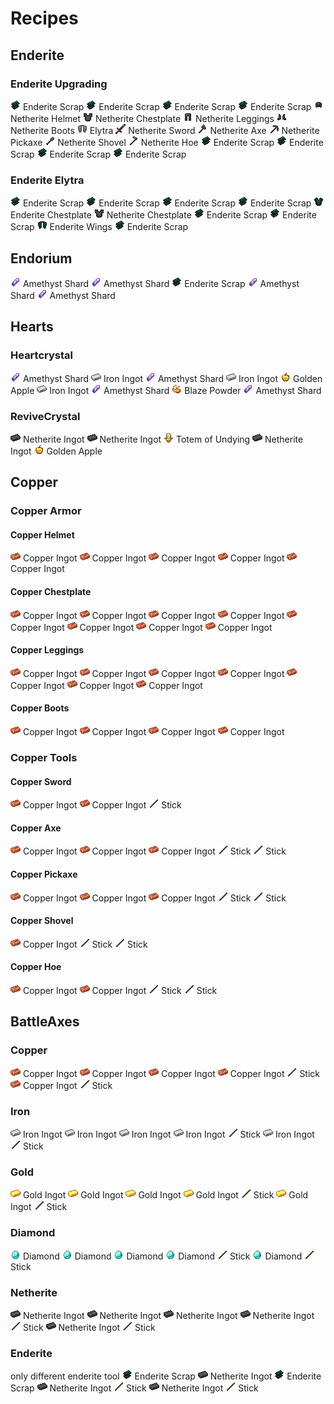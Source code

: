 # Recipes

## Enderite
<grid3></grid3>

### Enderite Upgrading
<grid3>
    <item><img src="assets/enderite_scrap.png" alt=""> Enderite Scrap</item>
    <item><img src="assets/enderite_scrap.png" alt=""> Enderite Scrap</item>
    <item><img src="assets/enderite_scrap.png" alt=""> Enderite Scrap</item>
    <item><img src="assets/enderite_scrap.png" alt=""> Enderite Scrap</item>
    <item>
        <row>
            <column>
                <row><img src="assets/netherite_helmet.png" alt=""> Netherite Helmet</row>
                <row><img src="assets/netherite_chestplate.png" alt=""> Netherite Chestplate</row>
                <row><img src="assets/netherite_leggings.png" alt=""> Netherite Leggings</row>
                <row><img src="assets/netherite_boots.png" alt=""> Netherite Boots</row>
                <row><img src="assets/elytra.png" alt=""> Elytra</row>
            </column>
            <column>
                <row><img src="assets/netherite_sword.png" alt=""> Netherite Sword</row>
                <row><img src="assets/netherite_axe.png" alt=""> Netherite Axe</row>
                <row><img src="assets/netherite_pickaxe.png" alt=""> Netherite Pickaxe</row>
                <row><img src="assets/netherite_shovel.png" alt=""> Netherite Shovel</row>
                <row><img src="assets/netherite_hoe.png" alt=""> Netherite Hoe</row>
            </column>
        </row>
    </item>
    <item><img src="assets/enderite_scrap.png" alt=""> Enderite Scrap</item>
    <item><img src="assets/enderite_scrap.png" alt=""> Enderite Scrap</item>
    <item><img src="assets/enderite_scrap.png" alt=""> Enderite Scrap</item>
    <item><img src="assets/enderite_scrap.png" alt=""> Enderite Scrap</item>
</grid3>

<lb></lb>

### Enderite Elytra
<grid3>
    <item><img src="assets/enderite_scrap.png" alt=""> Enderite Scrap</item>
    <item><img src="assets/enderite_scrap.png" alt=""> Enderite Scrap</item>
    <item><img src="assets/enderite_scrap.png" alt=""> Enderite Scrap</item>
    <item><img src="assets/enderite_scrap.png" alt=""> Enderite Scrap</item>
    <item>
        <column>
            <row><img src="assets/enderite_chestplate.png" alt=""> Enderite Chestplate</row>
            <row><img src="assets/netherite_chestplate.png" alt=""> Netherite Chestplate</row>
        </column>
    </item>
    <item><img src="assets/enderite_scrap.png" alt=""> Enderite Scrap</item>
    <item><img src="assets/enderite_scrap.png" alt=""> Enderite Scrap</item>
    <item><img src="assets/enderite_wings.png" alt=""> Enderite Wings</item>
    <item><img src="assets/enderite_scrap.png" alt=""> Enderite Scrap</item>
</grid3>

<lb></lb>
<lb></lb>

## Endorium
<grid3>
    <item></item>
    <item><img src="assets/amethyst_shard.png" alt=""> Amethyst Shard</item>
    <item></item>
    <item><img src="assets/amethyst_shard.png" alt=""> Amethyst Shard</item>
    <item><img src="assets/enderite_scrap.png" alt=""> Enderite Scrap</item>
    <item><img src="assets/amethyst_shard.png" alt=""> Amethyst Shard</item>
    <item></item>
    <item><img src="assets/amethyst_shard.png" alt=""> Amethyst Shard</item>
    <item></item>
</grid3>

<lb></lb>
<lb></lb>

## Hearts
### Heartcrystal
<grid3>
    <item><img src="assets/amethyst_shard.png" alt=""> Amethyst Shard</item>
    <item><img src="assets/iron_ingot.png" alt=""> Iron Ingot</item>
    <item><img src="assets/amethyst_shard.png" alt=""> Amethyst Shard</item>
    <item><img src="assets/iron_ingot.png" alt=""> Iron Ingot</item>
    <item><img src="assets/golden_apple.png" alt=""> Golden Apple</item>
    <item><img src="assets/iron_ingot.png" alt=""> Iron Ingot</item>
    <item><img src="assets/amethyst_shard.png" alt=""> Amethyst Shard</item>
    <item><img src="assets/blaze_powder.png" alt=""> Blaze Powder</item>
    <item><img src="assets/amethyst_shard.png" alt=""> Amethyst Shard</item>
</grid3>

<lb></lb>

### ReviveCrystal
<grid3>
    <item></item>
    <item><img src="assets/netherite_ingot.png" alt=""> Netherite Ingot</item>
    <item></item>
    <item><img src="assets/netherite_ingot.png" alt=""> Netherite Ingot</item>
    <item><img src="assets/totem_of_undying.png" alt=""> Totem of Undying</item>
    <item><img src="assets/netherite_ingot.png" alt=""> Netherite Ingot</item>
    <item></item>
    <item><img src="assets/golden_apple.png" alt=""> Golden Apple</item>
    <item></item>
</grid3>

<lb></lb>
<lb></lb>

## Copper
### Copper Armor
#### Copper Helmet
<grid3>
    <item><img src="assets/copper_ingot.png" alt=""> Copper Ingot</item>
    <item><img src="assets/copper_ingot.png" alt=""> Copper Ingot</item>
    <item><img src="assets/copper_ingot.png" alt=""> Copper Ingot</item>
    <item><img src="assets/copper_ingot.png" alt=""> Copper Ingot</item>
    <item></item>
    <item><img src="assets/copper_ingot.png" alt=""> Copper Ingot</item>
    <item></item>
    <item></item>
    <item></item>
</grid3>

<lb></lb>

#### Copper Chestplate
<grid3>
    <item><img src="assets/copper_ingot.png" alt=""> Copper Ingot</item>
    <item></item>
    <item><img src="assets/copper_ingot.png" alt=""> Copper Ingot</item>
    <item><img src="assets/copper_ingot.png" alt=""> Copper Ingot</item>
    <item><img src="assets/copper_ingot.png" alt=""> Copper Ingot</item>
    <item><img src="assets/copper_ingot.png" alt=""> Copper Ingot</item>
    <item><img src="assets/copper_ingot.png" alt=""> Copper Ingot</item>
    <item><img src="assets/copper_ingot.png" alt=""> Copper Ingot</item>
    <item><img src="assets/copper_ingot.png" alt=""> Copper Ingot</item>
</grid3>

<lb></lb>

#### Copper Leggings
<grid3>
    <item><img src="assets/copper_ingot.png" alt=""> Copper Ingot</item>
    <item><img src="assets/copper_ingot.png" alt=""> Copper Ingot</item>
    <item><img src="assets/copper_ingot.png" alt=""> Copper Ingot</item>
    <item><img src="assets/copper_ingot.png" alt=""> Copper Ingot</item>
    <item></item>
    <item><img src="assets/copper_ingot.png" alt=""> Copper Ingot</item>
    <item><img src="assets/copper_ingot.png" alt=""> Copper Ingot</item>
    <item></item>
    <item><img src="assets/copper_ingot.png" alt=""> Copper Ingot</item>
</grid3>

<lb></lb>

#### Copper Boots
<grid3>
    <item><img src="assets/copper_ingot.png" alt=""> Copper Ingot</item>
    <item></item>
    <item><img src="assets/copper_ingot.png" alt=""> Copper Ingot</item>
    <item><img src="assets/copper_ingot.png" alt=""> Copper Ingot</item>
    <item></item>
    <item><img src="assets/copper_ingot.png" alt=""> Copper Ingot</item>
    <item></item>
    <item></item>
    <item></item>
</grid3>

<lb></lb>

### Copper Tools
#### Copper Sword
<grid3>
    <item></item>
    <item><img src="assets/copper_ingot.png" alt=""> Copper Ingot</item>
    <item></item>
    <item></item>
    <item><img src="assets/copper_ingot.png" alt=""> Copper Ingot</item>
    <item></item>
    <item></item>
    <item><img src="assets/stick.png" alt=""> Stick</item>
    <item></item>
</grid3>

<lb></lb>

#### Copper Axe
<grid3>
    <item><img src="assets/copper_ingot.png" alt=""> Copper Ingot</item>
    <item><img src="assets/copper_ingot.png" alt=""> Copper Ingot</item>
    <item></item>
    <item><img src="assets/copper_ingot.png" alt=""> Copper Ingot</item>
    <item><img src="assets/stick.png" alt=""> Stick</item>
    <item></item>
    <item></item>
    <item><img src="assets/stick.png" alt=""> Stick</item>
    <item></item>
</grid3>

<lb></lb>

#### Copper Pickaxe
<grid3>
    <item><img src="assets/copper_ingot.png" alt=""> Copper Ingot</item>
    <item><img src="assets/copper_ingot.png" alt=""> Copper Ingot</item>
    <item><img src="assets/copper_ingot.png" alt=""> Copper Ingot</item>
    <item></item>
    <item><img src="assets/stick.png" alt=""> Stick</item>
    <item></item>
    <item></item>
    <item><img src="assets/stick.png" alt=""> Stick</item>
    <item></item>
</grid3>

<lb></lb>

#### Copper Shovel
<grid3>
    <item></item>
    <item><img src="assets/copper_ingot.png" alt=""> Copper Ingot</item>
    <item></item>
    <item></item>
    <item><img src="assets/stick.png" alt=""> Stick</item>
    <item></item>
    <item></item>
    <item><img src="assets/stick.png" alt=""> Stick</item>
    <item></item>
</grid3>

<lb></lb>

#### Copper Hoe
<grid3>
    <item><img src="assets/copper_ingot.png" alt=""> Copper Ingot</item>
    <item><img src="assets/copper_ingot.png" alt=""> Copper Ingot</item>
    <item></item>
    <item></item>
    <item><img src="assets/stick.png" alt=""> Stick</item>
    <item></item>
    <item></item>
    <item><img src="assets/stick.png" alt=""> Stick</item>
    <item></item>
</grid3>

## BattleAxes
### Copper
<grid3>
    <item><img src="assets/copper_ingot.png" alt=""> Copper Ingot</item>
    <item><img src="assets/copper_ingot.png" alt=""> Copper Ingot</item>
    <item><img src="assets/copper_ingot.png" alt=""> Copper Ingot</item>
    <item><img src="assets/copper_ingot.png" alt=""> Copper Ingot</item>
    <item><img src="assets/stick.png" alt=""> Stick</item>
    <item><img src="assets/copper_ingot.png" alt=""> Copper Ingot</item>
    <item></item>
    <item><img src="assets/stick.png" alt=""> Stick</item>
    <item></item>
</grid3>

<lb></lb>

### Iron
<grid3>
    <item><img src="assets/iron_ingot.png" alt=""> Iron Ingot</item>
    <item><img src="assets/iron_ingot.png" alt=""> Iron Ingot</item>
    <item><img src="assets/iron_ingot.png" alt=""> Iron Ingot</item>
    <item><img src="assets/iron_ingot.png" alt=""> Iron Ingot</item>
    <item><img src="assets/stick.png" alt=""> Stick</item>
    <item><img src="assets/iron_ingot.png" alt=""> Iron Ingot</item>
    <item></item>
    <item><img src="assets/stick.png" alt=""> Stick</item>
    <item></item>
</grid3>

<lb></lb>

### Gold
<grid3>
    <item><img src="assets/gold_ingot.png" alt=""> Gold Ingot</item>
    <item><img src="assets/gold_ingot.png" alt=""> Gold Ingot</item>
    <item><img src="assets/gold_ingot.png" alt=""> Gold Ingot</item>
    <item><img src="assets/gold_ingot.png" alt=""> Gold Ingot</item>
    <item><img src="assets/stick.png" alt=""> Stick</item>
    <item><img src="assets/gold_ingot.png" alt=""> Gold Ingot</item>
    <item></item>
    <item><img src="assets/stick.png" alt=""> Stick</item>
    <item></item>
</grid3>

<lb></lb>

### Diamond
<grid3>
    <item><img src="assets/diamond.png" alt=""> Diamond</item>
    <item><img src="assets/diamond.png" alt=""> Diamond</item>
    <item><img src="assets/diamond.png" alt=""> Diamond</item>
    <item><img src="assets/diamond.png" alt=""> Diamond</item>
    <item><img src="assets/stick.png" alt=""> Stick</item>
    <item><img src="assets/diamond.png" alt=""> Diamond</item>
    <item></item>
    <item><img src="assets/stick.png" alt=""> Stick</item>
    <item></item>
</grid3>

<lb></lb>

### Netherite
<grid3>
    <item><img src="assets/netherite_ingot.png" alt=""> Netherite Ingot</item>
    <item><img src="assets/netherite_ingot.png" alt=""> Netherite Ingot</item>
    <item><img src="assets/netherite_ingot.png" alt=""> Netherite Ingot</item>
    <item><img src="assets/netherite_ingot.png" alt=""> Netherite Ingot</item>
    <item><img src="assets/stick.png" alt=""> Stick</item>
    <item><img src="assets/netherite_ingot.png" alt=""> Netherite Ingot</item>
    <item></item>
    <item><img src="assets/stick.png" alt=""> Stick</item>
    <item></item>
</grid3>

<lb></lb>

### Enderite
only different enderite tool
<grid3>
    <item><img src="assets/enderite_scrap.png" alt=""> Enderite Scrap</item>
    <item><img src="assets/netherite_ingot.png" alt=""> Netherite Ingot</item>
    <item><img src="assets/enderite_scrap.png" alt=""> Enderite Scrap</item>
    <item><img src="assets/netherite_ingot.png" alt=""> Netherite Ingot</item>
    <item><img src="assets/stick.png" alt=""> Stick</item>
    <item><img src="assets/netherite_ingot.png" alt=""> Netherite Ingot</item>
    <item></item>
    <item><img src="assets/stick.png" alt=""> Stick</item>
    <item></item>
</grid3>
